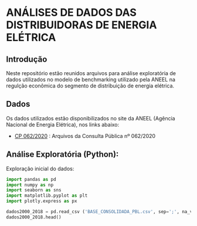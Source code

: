 
# ANÁLISES DE DADOS DAS DISTRIBUIDORAS DE ENERGIA ELÉTRICA 

## Introdução

Neste repositório estão reunidos arquivos para análise exploratória de dados utilizados no modelo de benchmarking utilizado pela ANEEL na regulção econômica do segmento de distribuição de energia elétrica. 


## Dados

Os dados utilizados estão disponibilizados no site da ANEEL (Agência Nacional de Energia Elétrica), nos links abaixo:

* [CP 062/2020](https://www.aneel.gov.br/consultas-publicas?p_auth=tpgjXTaM&p_p_id=participacaopublica_WAR_participacaopublicaportlet&p_p_lifecycle=1&p_p_state=normal&p_p_mode=view&p_p_col_id=column-2&p_p_col_pos=1&p_p_col_count=2&_participacaopublica_WAR_participacaopublicaportlet_ideParticipacaoPublica=3477&_participacaopublica_WAR_participacaopublicaportlet_javax.portlet.action=visualizarParticipacaoPublica) : Arquivos da Consulta Pública nº 062/2020


## Análise Exploratória (Python):

Exploração inicial do dados: 
```py
import pandas as pd
import numpy as np
import seaborn as sns
import matplotlib.pyplot as plt
import plotly.express as px

dados2000_2018 = pd.read_csv ('BASE_CONSOLIDADA_PBL.csv', sep=';', na_values='ND')
dados2000_2018.head()

```

